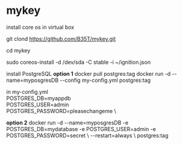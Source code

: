 # mykey
install core os in virtual box

git clond https://github.com/B35T/mykey.git

cd mykey

sudo coreos-install -d /dev/sda -C stable -i ~/ignition.json

install PostgreSQL
**option 1**
docker pull postgres:tag
docker run -d --name=myposgresDB --config my-config.yml postgres:tag

in my-config.yml \
POSTGRES_DB=myappdb \
POSTGRES_USER=admin \
POSTGRES_PASSWORD=pleasechangeme \

**option 2**
docker run -d --name=myposgresDB -e POSTGRES_DB=mydatabase -e POSTGRES_USER=admin -e POSTGRES_PASSWORD=secret \\
--restart=always \\
postgres:tag
